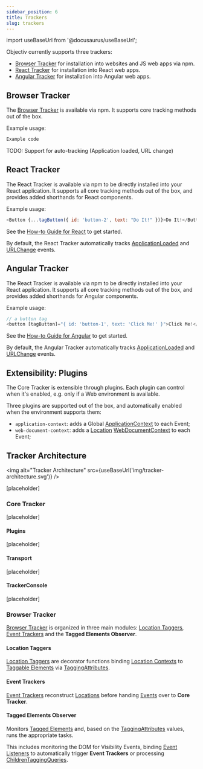 ```yaml
---
sidebar_position: 6
title: Trackers
slug: trackers
---
```


import useBaseUrl from '@docusaurus/useBaseUrl';

Objectiv currently supports three trackers:
* [Browser Tracker](#browser-tracker) for installation into websites and JS web apps via npm.
* [React Tracker](#react-tracker) for installation into React web apps.
* [Angular Tracker](#angular-tracker) for installation into Angular web apps.

## Browser Tracker
The [Browser Tracker](/tracking/api-reference/BrowserTracker.md) is available via npm. It supports 
core tracking methods out of the box.

Example usage:
```js
Example code
```

TODO: Support for auto-tracking (Application loaded, URL change)

## React Tracker
The React Tracker is available via npm to be directly installed into your React application. It supports all 
core tracking methods out of the box, and provides added shorthands for React components.

Example usage:
```js
<Button {...tagButton({ id: 'button-2', text: "Do It!" })}>Do It!</Button>
```

See the [How-to Guide for React](/tracking/how-to-guides/react/getting-started.md) to get started.

By default, the React Tracker automatically tracks 
[ApplicationLoaded](/tracking/api-reference/eventTrackers/trackApplicationLoaded.md) and 
[URLChange](/tracking/api-reference/eventTrackers/trackURLChange.md) events.

## Angular Tracker
The React Tracker is available via npm to be directly installed into your React application. It supports all 
core tracking methods out of the box, and provides added shorthands for Angular components.

Example usage:
```js
// a button tag 
<button [tagButton]="{ id: 'button-1', text: 'Click Me!' }">Click Me!</button>
```

See the [How-to Guide for Angular](/tracking/how-to-guides/angular/getting-started.md) to get started.

By default, the Angular Tracker automatically tracks 
[ApplicationLoaded](/tracking/api-reference/eventTrackers/trackApplicationLoaded.md) and 
[URLChange](/tracking/api-reference/eventTrackers/trackURLChange.md) events.

## Extensibility: Plugins
The Core Tracker is extensible through plugins. Each plugin can control when it's enabled, e.g. only if a Web
environment is available.

Three plugins are supported out of the box, and automatically enabled when the environment supports them:
* `application-context`: adds a Global [ApplicationContext](/taxonomy/global-contexts/ApplicationContext.md) 
  to each Event;
* `web-document-context`: adds a [Location](/tracking/core-concepts/locations.md) 
  [WebDocumentContext](/taxonomy/location-contexts/WebDocumentContext.md) to each Event;

## Tracker Architecture

<img alt="Tracker Architecture" src={useBaseUrl('img/tracker-architecture.svg')} />

[placeholder]

### Core Tracker
[placeholder]

#### Plugins
[placeholder]

#### Transport
[placeholder]

#### TrackerConsole
[placeholder]

### Browser Tracker
[Browser Tracker](/tracking/api-reference/BrowserTracker.md) is organized in three main modules: [Location Taggers](/tracking/api-reference/locationTaggers/overview.md), [Event Trackers](/tracking/api-reference/eventTrackers/overview.md) and the **Tagged Elements Observer**.

#### Location Taggers
[Location Taggers](/tracking/api-reference/locationTaggers/overview.md) are decorator functions binding [Location Contexts](/taxonomy/location-contexts/overview.md) to [Taggable Elements](/tracking/core-concepts/tagging.md#taggable-elements) via [TaggingAttributes](/tracking/api-reference/definitions/TaggingAttribute.md).

#### Event Trackers
[Event Trackers](/tracking/api-reference/eventTrackers/overview.md) reconstruct [Locations](/tracking/core-concepts/locations.md) before handing [Events](/taxonomy/events/overview.md) over to **Core Tracker**.

#### Tagged Elements Observer
Monitors [Tagged Elements](/tracking/core-concepts/tagging.md#tagged-elements) and, based on the [TaggingAttributes](/tracking/api-reference/definitions/TaggingAttribute.md) values, runs the appropriate tasks. 

This includes monitoring the DOM for Visibility Events, binding [Event Listeners](https://developer.mozilla.org/en-US/docs/Web/API/EventListener) to automatically trigger **Event Trackers** or processing [ChildrenTaggingQueries](/tracking/api-reference/locationTaggers/tagChildren.md#childrentaggingquery-parameter).
